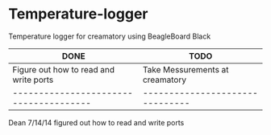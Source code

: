 Temperature-logger
==================

Temperature logger for creamatory using BeagleBoard Black

|  DONE |  TODO  |
| ----- | ------ |
| Figure out how to read and write ports | Take Messurements at creamatory |
| -------------------------------------- | ------------------------------- |
 

Dean 7/14/14
figured out how to read and write ports

